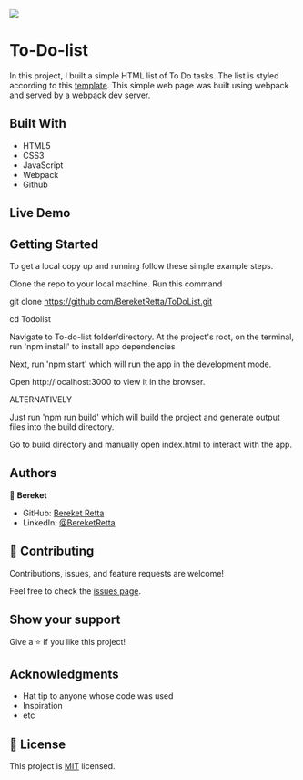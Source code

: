 ![](https://img.shields.io/badge/Microverse-blueviolet)

# To-Do-list

In this project, I built a simple HTML list of To Do tasks. The list is styled according to this [template](https://web.archive.org/web/20180320194056/http://www.getminimalist.com:80/). This simple web page was built using webpack and served by a webpack dev server.

<!-- ![screenshot](Screenshot(24).png) -->

## Built With

- HTML5
- CSS3
- JavaScript
- Webpack
- Github

## Live Demo

<!-- [Live Demo Link](https://wes-isaac.github.io/To-do-list/) -->



## Getting Started

To get a local copy up and running follow these simple example steps.

Clone the repo to your local machine. Run this command

git clone https://github.com/BereketRetta/ToDoList.git

cd Todolist

Navigate to To-do-list folder/directory. At the project's root, on the terminal, run 'npm install' to install app dependencies

Next, run 'npm start' which will run the app in the development mode.

Open http://localhost:3000 to view it in the browser.

ALTERNATIVELY

Just run 'npm run build' which will build the project and generate output files into the build directory.

Go to build directory and manually open index.html to interact with the app.

## Authors

👤 **Bereket**

- GitHub: [Bereket Retta](https://github.com/BeereketRetta)
- LinkedIn: [@BereketRetta](https://www.linkedin.com/in/bereket-retta/)

## 🤝 Contributing

Contributions, issues, and feature requests are welcome!

Feel free to check the [issues page](https://github.com/BereketRetta/ToDoList/issues).

## Show your support

Give a ⭐️ if you like this project!

## Acknowledgments

- Hat tip to anyone whose code was used
- Inspiration
- etc

## 📝 License

This project is [MIT](./MIT.md) licensed.
